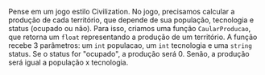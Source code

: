 Pense em um jogo estilo Civilization. No jogo, precisamos calcular a produção de cada território, que depende de sua população, tecnologia e status (ocupado ou não). Para isso, criamos uma função `CaularProducao`, que retorna um `float` representando a produção de um território. A função recebe 3 parâmetros: um `int` populacao, um `int` tecnologia e uma `string` status. Se o status for "ocupado", a produção será 0. Senão, a produção será igual a população x tecnologia.
